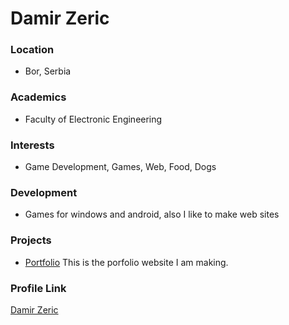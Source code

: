 # Damir Zeric

### Location

- Bor, Serbia

### Academics

- Faculty of Electronic Engineering

### Interests

- Game Development, Games, Web, Food, Dogs

### Development

- Games for windows and android, also I like to make web sites

### Projects

- [Portfolio](https://github.com/Dankmir/dankmir.github.io) This is the porfolio website I am making.

### Profile Link

[Damir Zeric](https://github.com/dankmir)